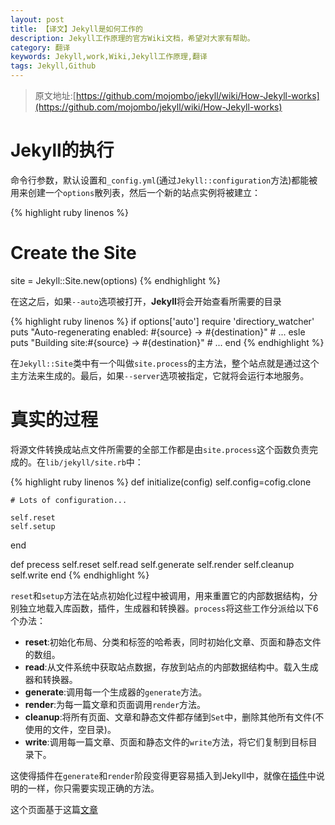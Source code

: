 ```yaml
---
layout: post
title: 【译文】Jekyll是如何工作的
description: Jekyll工作原理的官方Wiki文档，希望对大家有帮助。
category: 翻译
keywords: Jekyll,work,Wiki,Jekyll工作原理,翻译
tags: Jekyll,Github
---
```


> 原文地址:[https://github.com/mojombo/jekyll/wiki/How-Jekyll-works](https://github.com/mojombo/jekyll/wiki/How-Jekyll-works)


# Jekyll的执行 #

命令行参数，默认设置和`_config.yml`(通过`Jekyll::configuration`方法)都能被用来创建一个`options`散列表，然后一个新的站点实例将被建立：

{% highlight ruby linenos %}
# Create the Site
site = Jekyll::Site.new(options)
{% endhighlight %}

在这之后，如果`--auto`选项被打开，**Jekyll**将会开始查看所需要的目录

{% highlight ruby linenos %}
if options['auto']
	require 'directiory_watcher'
	puts "Auto-regenerating enabled: #{source} -> #{destination}"
	# ...
esle
	puts "Building site:#{source} -> #{destination}"
	# ...
end
{% endhighlight %}

在`Jekyll::Site`类中有一个叫做`site.process`的主方法，整个站点就是通过这个主方法来生成的。最后，如果`--server`选项被指定，它就将会运行本地服务。

# 真实的过程 #

将源文件转换成站点文件所需要的全部工作都是由`site.process`这个函数负责完成的。在`lib/jekyll/site.rb`中：

{% highlight ruby linenos %}
def initialize(config)
	self.config=cofig.clone

	# Lots of configuration...

	self.reset
	self.setup
end

def precess
	self.reset
	self.read
	self.generate
	self.render
	self.cleanup
	self.write
end
{% endhighlight %}


`reset`和`setup`方法在站点初始化过程中被调用，用来重置它的内部数据结构，分别独立地载入库函数，插件，生成器和转换器。`process`将这些工作分派给以下6个办法：

- **reset**:初始化布局、分类和标签的哈希表，同时初始化文章、页面和静态文件的数组。
- **read**:从文件系统中获取站点数据，存放到站点的内部数据结构中。载入生成器和转换器。
- **generate**:调用每一个生成器的`generate`方法。
- **render**:为每一篇文章和页面调用`render`方法。
- **cleanup**:将所有页面、文章和静态文件都存储到`Set`中，删除其他所有文件(不使用的文件，空目录)。
- **write**:调用每一篇文章、页面和静态文件的`write`方法，将它们复制到目标目录下。

这使得插件在`generate`和`render`阶段变得更容易插入到Jekyll中，就像在[插件](https://github.com/mojombo/jekyll/wiki/Plugins)中说明的一样，你只需要实现正确的方法。

这个页面基于这篇[文章](onox.com.br/2012/10/02/how-jekyll-workd.html)


